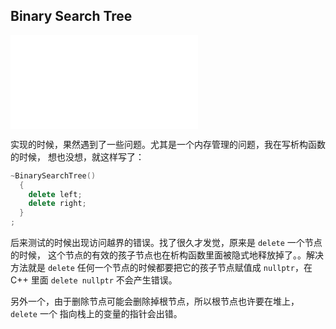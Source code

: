 ## Binary Search Tree

![ Binary Search Tree (C++ implementation) ](./BinarySearchTree.cpp)

实现的时候，果然遇到了一些问题。尤其是一个内存管理的问题，我在写析构函数的时候，
想也没想，就这样写了：

```cpp
~BinarySearchTree()
  {
    delete left;
    delete right;
  }
;
```

后来测试的时候出现访问越界的错误。找了很久才发觉，原来是 `delete` 一个节点的时候，
这个节点的有效的孩子节点也在析构函数里面被隐式地释放掉了。。解决方法就是
`delete` 任何一个节点的时候都要把它的孩子节点赋值成 `nullptr`，在 C++ 里面
`delete nullptr` 不会产生错误。

另外一个，由于删除节点可能会删除掉根节点，所以根节点也许要在堆上，`delete` 一个
指向栈上的变量的指针会出错。
